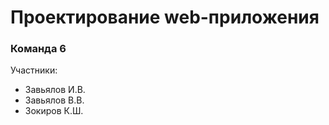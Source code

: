 # Проектирование web-приложения

### Команда 6

Участники:

* Завьялов И.В.
* Завьялов В.В.
* Зокиров К.Ш.
